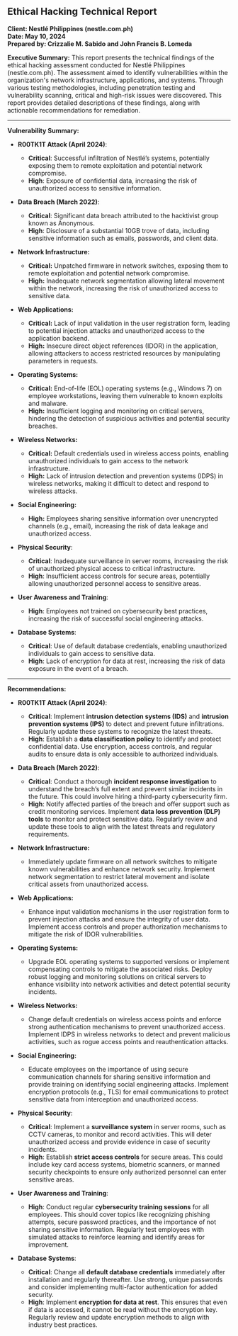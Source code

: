 ## Ethical Hacking Technical Report
**Client:	Nestlé Philippines (nestle.com.ph)**  
**Date:	May 10, 2024**  
**Prepared by:	Crizzalie M. Sabido and John Francis B. Lomeda**  

**Executive Summary:** This report presents the technical findings of the ethical hacking assessment conducted for Nestlé Philippines (nestle.com.ph). The assessment aimed to identify vulnerabilities within the organization's network infrastructure, applications, and systems. Through various testing methodologies, including penetration testing and vulnerability scanning, critical and high-risk issues were discovered. This report provides detailed descriptions of these findings, along with actionable recommendations for 
remediation.
___
**Vulnerability Summary:**  
- **R00TK1T Attack (April 2024)**:

  - **Critical**: Successful infiltration of Nestlé’s systems, potentially exposing them to remote exploitation and potential network compromise.
  - **High**: Exposure of confidential data, increasing the risk of unauthorized access to sensitive information.

- **Data Breach (March 2022)**:

  -   **Critical**: Significant data breach attributed to the hacktivist group known as Anonymous.
  -   **High**: Disclosure of a substantial 10GB trove of data, including sensitive information such as emails, passwords, and client data.

- **Network Infrastructure:**
  - **Critical:** Unpatched firmware in network switches, exposing them to remote exploitation and potential network compromise.
  - **High:** Inadequate network segmentation allowing lateral movement within the network, increasing the risk of unauthorized access to sensitive data.

- **Web Applications:**
  - **Critical:** Lack of input validation in the user registration form, leading to potential injection attacks and unauthorized access to the application backend.
  - **High:** Insecure direct object references (IDOR) in the application, allowing attackers to access restricted resources by manipulating parameters in requests.

- **Operating Systems:**
  - **Critical:** End-of-life (EOL) operating systems (e.g., Windows 7) on employee workstations, leaving them vulnerable to known exploits and malware.
  - **High:** Insufficient logging and monitoring on critical servers, hindering the detection of suspicious activities and potential security breaches.

- **Wireless Networks:**
  - **Critical:** Default credentials used in wireless access points, enabling unauthorized individuals to gain access to the network infrastructure.
  - **High:** Lack of intrusion detection and prevention systems (IDPS) in wireless networks, making it difficult to detect and respond to wireless attacks.

- **Social Engineering:**
  - **High:** Employees sharing sensitive information over unencrypted channels (e.g., email), increasing the risk of data leakage and unauthorized access.

- **Physical Security**:
  -   **Critical**: Inadequate surveillance in server rooms, increasing the risk of unauthorized physical access to critical infrastructure.
  -   **High**: Insufficient access controls for secure areas, potentially allowing unauthorized personnel access to sensitive areas.

- **User Awareness and Training**:

  -   **High**: Employees not trained on cybersecurity best practices, increasing the risk of successful social engineering attacks.

- **Database Systems**:

  -   **Critical**: Use of default database credentials, enabling unauthorized individuals to gain access to sensitive data.
  -   **High**: Lack of encryption for data at rest, increasing the risk of data exposure in the event of a breach.
___
**Recommendations:**

-   **R00TK1T Attack (April 2024)**:
    
    -   **Critical**: Implement  **intrusion detection systems (IDS)**  and  **intrusion prevention systems (IPS)**  to detect and prevent future infiltrations. Regularly update these systems to recognize the latest threats.
    -   **High**: Establish a  **data classification policy**  to identify and protect confidential data. Use encryption, access controls, and regular audits to ensure data is only accessible to authorized individuals.
-   **Data Breach (March 2022)**:
    
    -   **Critical**: Conduct a thorough  **incident response investigation**  to understand the breach’s full extent and prevent similar incidents in the future. This could involve hiring a third-party cybersecurity firm.
    -   **High**: Notify affected parties of the breach and offer support such as credit monitoring services. Implement  **data loss prevention (DLP) tools**  to monitor and protect sensitive data. Regularly review and update these tools to align with the latest threats and regulatory requirements.
- **Network Infrastructure:**
  - Immediately update firmware on all network switches to mitigate known vulnerabilities and enhance network security.
Implement network segmentation to restrict lateral movement and isolate critical assets from unauthorized access.

- **Web Applications:**
  - Enhance input validation mechanisms in the user registration form to prevent injection attacks and ensure the integrity of user data.
Implement access controls and proper authorization mechanisms to mitigate the risk of IDOR vulnerabilities.

- **Operating Systems:**
  - Upgrade EOL operating systems to supported versions or implement compensating controls to mitigate the associated risks.
Deploy robust logging and monitoring solutions on critical servers to enhance visibility into network activities and detect potential security incidents.

- **Wireless Networks:**
  - Change default credentials on wireless access points and enforce strong authentication mechanisms to prevent unauthorized access.
Implement IDPS in wireless networks to detect and prevent malicious activities, such as rogue access points and reauthentication attacks.

- **Social Engineering:**
  - Educate employees on the importance of using secure communication channels for sharing sensitive information and provide training on identifying social engineering attacks.
Implement encryption protocols (e.g., TLS) for email communications to protect sensitive data from interception and unauthorized access.

-   **Physical Security**:
    
    -   **Critical**: Implement a  **surveillance system**  in server rooms, such as CCTV cameras, to monitor and record activities. This will deter unauthorized access and provide evidence in case of security incidents.
    -   **High**: Establish  **strict access controls**  for secure areas. This could include key card access systems, biometric scanners, or manned security checkpoints to ensure only authorized personnel can enter sensitive areas.
-   **User Awareness and Training**:
    
    -   **High**: Conduct regular  **cybersecurity training sessions**  for all employees. This should cover topics like recognizing phishing attempts, secure password practices, and the importance of not sharing sensitive information. Regularly test employees with simulated attacks to reinforce learning and identify areas for improvement.
-   **Database Systems**:
    
    -   **Critical**: Change all  **default database credentials**  immediately after installation and regularly thereafter. Use strong, unique passwords and consider implementing multi-factor authentication for added security.
    -   **High**: Implement  **encryption for data at rest**. This ensures that even if data is accessed, it cannot be read without the encryption key. Regularly review and update encryption methods to align with industry best practices.
